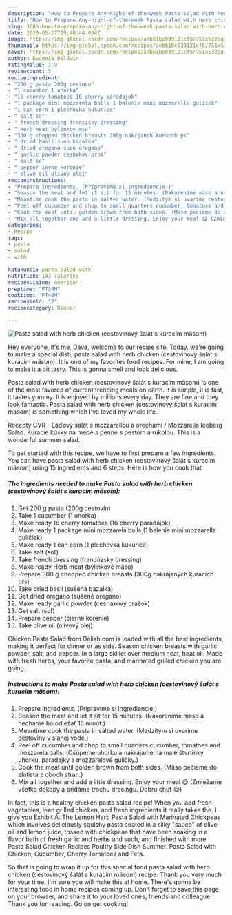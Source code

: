 ```yaml
---
description: "How to Prepare Any-night-of-the-week Pasta salad with herb chicken (cestovinový šalát s kuracím mäsom)"
title: "How to Prepare Any-night-of-the-week Pasta salad with herb chicken (cestovinový šalát s kuracím mäsom)"
slug: 3286-how-to-prepare-any-night-of-the-week-pasta-salad-with-herb-chicken-cestovinovy-salat-s-kuracim-masom
date: 2020-05-27T09:48:44.034Z
image: https://img-global.cpcdn.com/recipes/aeb61bc039121cf8/751x532cq70/pasta-salad-with-herb-chicken-cestovinovy-salat-s-kuracim-masom-recipe-main-photo.jpg
thumbnail: https://img-global.cpcdn.com/recipes/aeb61bc039121cf8/751x532cq70/pasta-salad-with-herb-chicken-cestovinovy-salat-s-kuracim-masom-recipe-main-photo.jpg
cover: https://img-global.cpcdn.com/recipes/aeb61bc039121cf8/751x532cq70/pasta-salad-with-herb-chicken-cestovinovy-salat-s-kuracim-masom-recipe-main-photo.jpg
author: Eugenia Baldwin
ratingvalue: 3.9
reviewcount: 5
recipeingredient:
- "200 g pasta 200g cestovn"
- "1 cucumber 1 uhorka"
- "16 cherry tomatoes 16 cherry paradajok"
- "1 package mini mozzarela balls 1 balenie mini mozzarella guliiek"
- "1 can corn 1 plechovka kukurice"
- " salt so"
- " french dressing franczsky dressing"
- " Herb meat bylinkov mso"
- "300 g chopped chicken breasts 300g nakrjanch kuracch ps"
- " dried basil suen bazalka"
- " dried oregano suen oregano"
- " garlic powder cesnakov prok"
- " salt so"
- " pepper ierne korenie"
- " olive oil olivov olej"
recipeinstructions:
- "Prepare ingredients. (Pripravíme si ingrediencie.)"
- "Season the meat and let it sit for 15 minutes. (Nakoreníme mäso a necháme ho odležať 15 minút.)"
- "Meantime cook the pasta in salted water. (Medzitým si uvaríme cestoviny v slanej vode.)"
- "Peel off cucumber and chop to small quarters cucumber, tomatoes and mozzarela balls. (Ošúpeme uhorku a nakrájame na malé štvrtinky uhorku, paradajky a mozzarelové guličky.)"
- "Cook the meat until golden brown from both sides. (Mäso pečieme do zlatista z oboch strán.)"
- "Mix all together and add a little dressing. Enjoy your meal 😋 (Zmiešame všetko dokopy a pridáme trochu dresingu. Dobrú chuť 😋)"
categories:
- Recipe
tags:
- pasta
- salad
- with

katakunci: pasta salad with 
nutrition: 143 calories
recipecuisine: American
preptime: "PT34M"
cooktime: "PT48M"
recipeyield: "2"
recipecategory: Dinner

---
```



![Pasta salad with herb chicken (cestovinový šalát s kuracím mäsom)](https://img-global.cpcdn.com/recipes/aeb61bc039121cf8/751x532cq70/pasta-salad-with-herb-chicken-cestovinovy-salat-s-kuracim-masom-recipe-main-photo.jpg)

Hey everyone, it's me, Dave, welcome to our recipe site. Today, we're going to make a special dish, pasta salad with herb chicken (cestovinový šalát s kuracím mäsom). It is one of my favorites food recipes. For mine, I am going to make it a bit tasty. This is gonna smell and look delicious.

Pasta salad with herb chicken (cestovinový šalát s kuracím mäsom) is one of the most favored of current trending meals on earth. It is simple, it is fast, it tastes yummy. It is enjoyed by millions every day. They are fine and they look fantastic. Pasta salad with herb chicken (cestovinový šalát s kuracím mäsom) is something which I've loved my whole life.

Recepty CVR - Ľaďový šalát s mozzarellou a orechami / Mozzarella Iceberg Salad. Kuracie kúsky na mede s penne s pestom a rukolou. This is a wonderful summer salad.


To get started with this recipe, we have to first prepare a few ingredients. You can have pasta salad with herb chicken (cestovinový šalát s kuracím mäsom) using 15 ingredients and 6 steps. Here is how you cook that.

<!--inarticleads1-->

##### The ingredients needed to make Pasta salad with herb chicken (cestovinový šalát s kuracím mäsom):

1. Get 200 g pasta (200g cestovín)
1. Take 1 cucumber (1 uhorka)
1. Make ready 16 cherry tomatoes (16 cherry paradajok)
1. Make ready 1 package mini mozzarela balls (1 balenie mini mozzarella guličiek)
1. Make ready 1 can corn (1 plechovka kukurice)
1. Take  salt (soľ)
1. Take  french dressing (francúzsky dressing)
1. Make ready  Herb meat (bylinkové mäso)
1. Prepare 300 g chopped chicken breasts (300g nakrájaných kuracích pŕs)
1. Take  dried basil (sušená bazalka)
1. Get  dried oregano (sušené oregano)
1. Make ready  garlic powder (cesnakový prášok)
1. Get  salt (soľ)
1. Prepare  pepper (čierne korenie)
1. Take  olive oil (olivový olej)


Chicken Pasta Salad from Delish.com is loaded with all the best ingredients, making it perfect for dinner or as side. Season chicken breasts with garlic powder, salt, and pepper. In a large skillet over medium heat, heat oil. Made with fresh herbs, your favorite pasta, and marinated grilled chicken you are going. 

<!--inarticleads2-->

##### Instructions to make Pasta salad with herb chicken (cestovinový šalát s kuracím mäsom):

1. Prepare ingredients. (Pripravíme si ingrediencie.)
1. Season the meat and let it sit for 15 minutes. (Nakoreníme mäso a necháme ho odležať 15 minút.)
1. Meantime cook the pasta in salted water. (Medzitým si uvaríme cestoviny v slanej vode.)
1. Peel off cucumber and chop to small quarters cucumber, tomatoes and mozzarela balls. (Ošúpeme uhorku a nakrájame na malé štvrtinky uhorku, paradajky a mozzarelové guličky.)
1. Cook the meat until golden brown from both sides. (Mäso pečieme do zlatista z oboch strán.)
1. Mix all together and add a little dressing. Enjoy your meal 😋 (Zmiešame všetko dokopy a pridáme trochu dresingu. Dobrú chuť 😋)


In fact, this is a healthy chicken pasta salad recipe! When you add fresh vegetables, lean grilled chicken, and fresh ingredients it really takes the. I give you Exhibit A: The Lemon Herb Pasta Salad with Marinated Chickpeas which involves deliciously squishy pasta coated in a silky &#34;sauce&#34; of olive oil and lemon juice, tossed with chickpeas that have been soaking in a flavor bath of fresh garlic and herbs and such, and finished with more. Pasta Salad Chicken Recipes Poultry Side Dish Summer. Pasta Salad with Chicken, Cucumber, Cherry Tomatoes and Feta. 

So that is going to wrap it up for this special food pasta salad with herb chicken (cestovinový šalát s kuracím mäsom) recipe. Thank you very much for your time. I'm sure you will make this at home. There's gonna be interesting food in home recipes coming up. Don't forget to save this page on your browser, and share it to your loved ones, friends and colleague. Thank you for reading. Go on get cooking!
